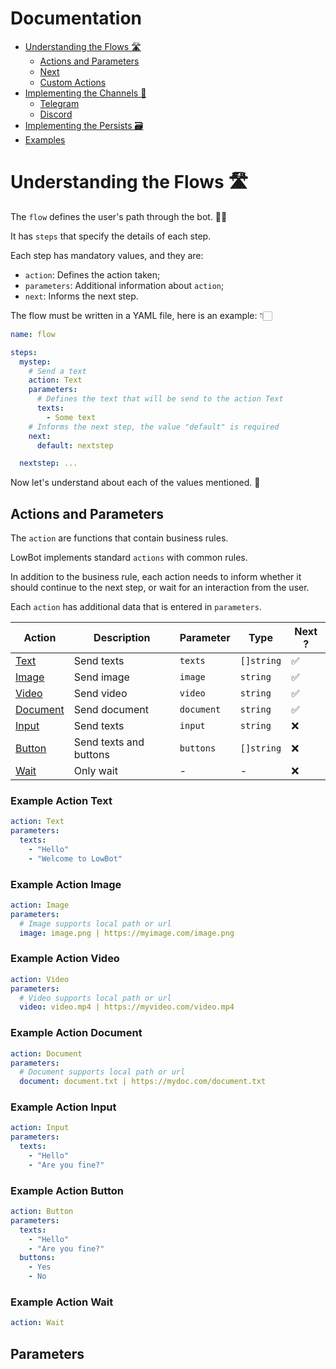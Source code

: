 # Documentation

- [Understanding the Flows 🛣️](#understanding-the-flows-🛣️)
  - [Actions and Parameters](#actions-and-parameters)
  - [Next](#next)
  - [Custom Actions](#actions)
- [Implementing the Channels 🚛]()
  - [Telegram]()
  - [Discord]()
- [Implementing the Persists 🗃️]()
- [Examples](https://github.com/chrissgon/lowbot/tree/main/docs/examples)

# Understanding the Flows 🛣️

The `flow` defines the user's path through the bot. 🚶🏻

It has `steps` that specify the details of each step.

Each step has mandatory values, and they are:

- `action`: Defines the action taken;
- `parameters`: Additional information about `action`;
- `next`: Informs the next step.

The flow must be written in a YAML file, here is an example: 👇🏻

```yaml
name: flow

steps:
  mystep:
    # Send a text
    action: Text
    parameters:
      # Defines the text that will be send to the action Text
      texts:
        - Some text
    # Informs the next step, the value "default" is required
    next:
      default: nextstep

  nextstep: ...
```

Now let's understand about each of the values mentioned. 🤩

## Actions and Parameters

The `action` are functions that contain business rules.

LowBot implements standard `actions` with common rules.

In addition to the business rule, each action needs to inform whether it should continue to the next step, or wait for an interaction from the user.

Each `action` has additional data that is entered in `parameters`.

| Action                               | Description            | Parameter  | Type       | Next ? |
| ------------------------------------ | ---------------------- | ---------- | ---------- | ------ |
| [Text](#example-action-text)         | Send texts             | `texts`    | `[]string` | ✅     |
| [Image](#example-action-image)       | Send image             | `image`    | `string`   | ✅     |
| [Video](#example-action-video)       | Send video             | `video`    | `string`   | ✅     |
| [Document](#example-action-document) | Send document          | `document` | `string`   | ✅     |
| [Input](#example-action-input)       | Send texts             | `input`    | `string`   | ❌     |
| [Button](#example-action-button)     | Send texts and buttons | `buttons`  | `[]string` | ❌     |
| [Wait](#example-action-wait)         | Only wait              | -          | -          | ❌     |

### Example Action Text

```yaml
action: Text
parameters:
  texts:
    - "Hello"
    - "Welcome to LowBot"
```

### Example Action Image

```yaml
action: Image
parameters:
  # Image supports local path or url
  image: image.png | https://myimage.com/image.png
```

### Example Action Video

```yaml
action: Video
parameters:
  # Video supports local path or url
  video: video.mp4 | https://myvideo.com/video.mp4
```

### Example Action Document

```yaml
action: Document
parameters:
  # Document supports local path or url
  document: document.txt | https://mydoc.com/document.txt
```

### Example Action Input

```yaml
action: Input
parameters:
  texts:
    - "Hello"
    - "Are you fine?"
```

### Example Action Button

```yaml
action: Button
parameters:
  texts:
    - "Hello"
    - "Are you fine?"
  buttons:
    - Yes
    - No
```

### Example Action Wait

```yaml
action: Wait
```

## Parameters
